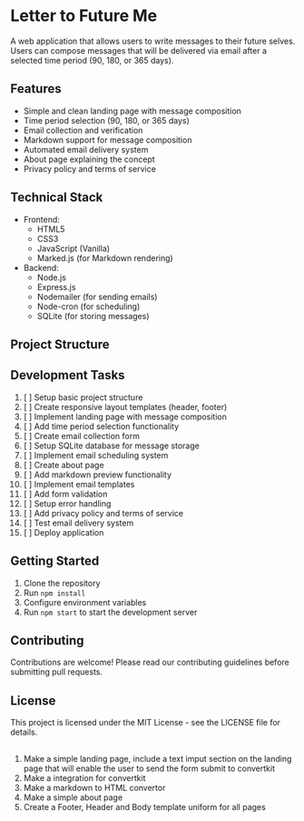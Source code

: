 # Letter to Future Me

A web application that allows users to write messages to their future selves. Users can compose messages that will be delivered via email after a selected time period (90, 180, or 365 days).

## Features
- Simple and clean landing page with message composition
- Time period selection (90, 180, or 365 days)
- Email collection and verification
- Markdown support for message composition
- Automated email delivery system
- About page explaining the concept
- Privacy policy and terms of service

## Technical Stack
- Frontend:
  - HTML5
  - CSS3
  - JavaScript (Vanilla)
  - Marked.js (for Markdown rendering)
- Backend:
  - Node.js
  - Express.js
  - Nodemailer (for sending emails)
  - Node-cron (for scheduling)
  - SQLite (for storing messages)

## Project Structure

## Development Tasks
1. [ ] Setup basic project structure
2. [ ] Create responsive layout templates (header, footer)
3. [ ] Implement landing page with message composition
4. [ ] Add time period selection functionality
5. [ ] Create email collection form
6. [ ] Setup SQLite database for message storage
7. [ ] Implement email scheduling system
8. [ ] Create about page
9. [ ] Add markdown preview functionality
10. [ ] Implement email templates
11. [ ] Add form validation
12. [ ] Setup error handling
13. [ ] Add privacy policy and terms of service
14. [ ] Test email delivery system
15. [ ] Deploy application

## Getting Started
1. Clone the repository
2. Run `npm install`
3. Configure environment variables
4. Run `npm start` to start the development server

## Contributing
Contributions are welcome! Please read our contributing guidelines before submitting pull requests.

## License
This project is licensed under the MIT License - see the LICENSE file for details.

## 
1. Make a simple landing page, include a text imput section on the landing page that will enable the user to send the form submit to convertkit
2. Make a integration for convertkit
3. Make a markdown to HTML convertor
4. Make a simple about page
5. Create a Footer, Header and Body template uniform for all pages



